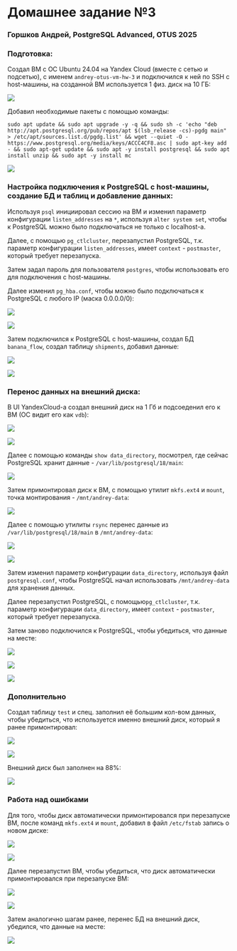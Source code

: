 # Домашнее задание №3

### Горшков Андрей, PostgreSQL Advanced, OTUS 2025

### Подготовка:

Создал ВМ с ОС Ubuntu 24.04 на Yandex Cloud (вместе с сетью и подсетью), с именем `andrey-otus-vm-hw-3` и подключился к ней по SSH с host-машины, на созданной ВМ используется 1 физ. диск на 10 ГБ:

![](./screenshots/1.png)

Добавил необходимые пакеты с помощью команды:

```
sudo apt update && sudo apt upgrade -y -q && sudo sh -c 'echo "deb http://apt.postgresql.org/pub/repos/apt $(lsb_release -cs)-pgdg main" > /etc/apt/sources.list.d/pgdg.list' && wget --quiet -O - https://www.postgresql.org/media/keys/ACCC4CF8.asc | sudo apt-key add - && sudo apt-get update && sudo apt -y install postgresql && sudo apt install unzip && sudo apt -y install mc
```

![](./screenshots/2.png)

### Настройка подключения к PostgreSQL c host-машины, создание БД и таблиц и добавление данных:

Используя `psql` инициировал сессию на ВМ и изменил параметр конфигурации `listen_addresses` на `*`, используя `alter system set`, чтобы к PostgreSQL можно было подключаться не только с localhost-а.

Далее, c помощью `pg_ctlcluster`, перезапустил PostgreSQL, т.к. параметр конфигурации `listen_addresses`, имеет `context` - `postmaster`, который требует перезапуска.

Затем задал пароль для пользователя `postgres`, чтобы использовать его для подключения с host-машины.

Далее изменил `pg_hba.conf`, чтобы можно было подключаться к PostgreSQL с любого IP (маска 0.0.0.0/0):

![](./screenshots/3.png)

![](./screenshots/4.png)

Затем подключился к PostgreSQL с host-машины, создал БД `banana_flow`, создал таблицу `shipments`, добавил данные:

![](./screenshots/5.png)

![](./screenshots/6.png)

### Перенос данных на внешний диска:

В UI YandexCloud-а создал внешний диск на 1 Гб и подсоеденил его к ВМ (ОС видит его как `vdb`):

![](./screenshots/7.png)

![](./screenshots/8.png)

Далее с помощью команды `show data_directory`, посмотрел, где сейчас PostgreSQL хранит данные - `/var/lib/postgresql/18/main`:

![](./screenshots/9.png)

Затем примонтировал диск к ВМ, с помощью утилит `mkfs.ext4` и `mount`, точка монтирования - `/mnt/andrey-data`:

![](./screenshots/10.png)

Далее с помощью утилиты `rsync` перенес данные из `/var/lib/postgresql/18/main` в `/mnt/andrey-data`:

![](./screenshots/11.png)

![](./screenshots/12.png)

Затем изменил параметр конфигурации `data_directory`, используя файл `postgresql.conf`, чтобы PostgreSQL начал использовать `/mnt/andrey-data` для хранения данных.

Далее перезапустил PostgreSQL, с помощью`pg_ctlcluster`, т.к. параметр конфигурации `data_directory`, имеет `context` - `postmaster`, который требует перезапуска.

Затем заново подключился к PostgreSQL, чтобы убедиться, что данные на месте:

![](./screenshots/13.png)

![](./screenshots/14.png)

![](./screenshots/15.png)

### Дополнительно

Создал таблицу `test` и cпец. заполнил её большим кол-вом данных, чтобы убедиться, что используется именно внешний диск, который я ранее примонтировал:

![](./screenshots/16.png)

![](./screenshots/17.png)

Внешний диск был заполнен на 88%:

![](./screenshots/18.png)

### Работа над ошибками

Для того, чтобы диск автоматически примонтировался при перезапуске ВМ, после команд `mkfs.ext4` и `mount`, добавил в файл `/etc/fstab` запись о новом диске:

![](./screenshots/19.png)

![](./screenshots/20.png)

Далее перезапустил ВМ, чтобы убедиться, что диск автоматически примонтировался при перезапуске ВМ:

![](./screenshots/21.png)

![](./screenshots/22.png)

Затем аналогично шагам ранее, перенес БД на внешний диск, убедился, что данные на месте:

![](./screenshots/23.png)
